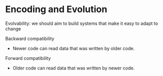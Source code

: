 # Encoding and Evolution

Evolvability: we should aim to build systems that make it easy to adapt to change

Backward compatibility
  - Newer code can read data that was written by older code.

Forward compatibility 
  - Older code can read data that was written by newer code.
